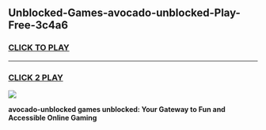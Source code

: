
## Unblocked-Games-avocado-unblocked-Play-Free-3c4a6
<h3>
<a href="https://premium76.site?title=avocado-unblocked&ref=23A">CLICK TO PLAY</a></h3>
<hr>

<h3>
<a href="https://premium76.site?title=avocado-unblocked&ref=23A">CLICK 2 PLAY</a>
  
</h3>

<a href="https://premium76.site?title=avocado-unblocked&ref=23A"><img src="https://clearcache.store/games.png"></a>


**avocado-unblocked games unblocked: Your Gateway to Fun and Accessible Online Gaming**
